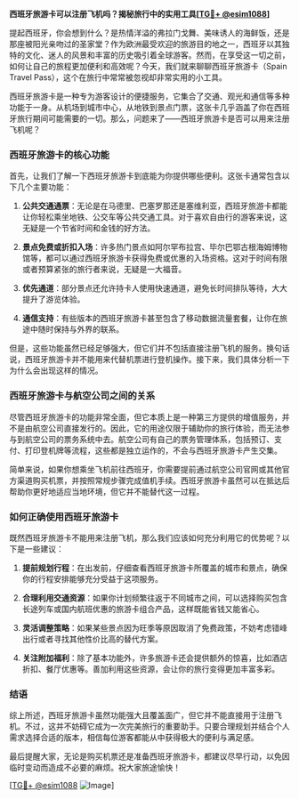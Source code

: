 **西班牙旅游卡可以注册飞机吗？揭秘旅行中的实用工具[[TG💪+ @esim1088](https://t.me/s/esim1088)]**

提起西班牙，你会想到什么？是热情洋溢的弗拉门戈舞、美味诱人的海鲜饭，还是那座被阳光亲吻过的圣家堂？作为欧洲最受欢迎的旅游目的地之一，西班牙以其独特的文化、迷人的风景和丰富的历史吸引着全球游客。然而，在享受这一切之前，如何让自己的旅程更加便利和高效呢？今天，我们就来聊聊西班牙旅游卡（Spain Travel Pass），这个在旅行中常常被忽视却非常实用的小工具。

西班牙旅游卡是一种专为游客设计的便捷服务，它集合了交通、观光和通信等多种功能于一身。从机场到城市中心，从地铁到景点门票，这张卡几乎涵盖了你在西班牙旅行期间可能需要的一切。那么，问题来了——西班牙旅游卡是否可以用来注册飞机呢？

### 西班牙旅游卡的核心功能

首先，让我们了解一下西班牙旅游卡到底能为你提供哪些便利。这张卡通常包含以下几个主要功能：

1. **公共交通通票**：无论是在马德里、巴塞罗那还是塞维利亚，西班牙旅游卡都能让你轻松乘坐地铁、公交车等公共交通工具。对于喜欢自由行的游客来说，这无疑是一个节省时间和金钱的好方法。
   
2. **景点免费或折扣入场**：许多热门景点如阿尔罕布拉宫、毕尔巴鄂古根海姆博物馆等，都可以通过西班牙旅游卡获得免费或优惠的入场资格。这对于时间有限或者预算紧张的旅行者来说，无疑是一大福音。

3. **优先通道**：部分景点还允许持卡人使用快速通道，避免长时间排队等待，大大提升了游览体验。

4. **通信支持**：有些版本的西班牙旅游卡甚至包含了移动数据流量套餐，让你在旅途中随时保持与外界的联系。

但是，这些功能虽然已经足够强大，但它们并不包括直接注册飞机的服务。换句话说，西班牙旅游卡并不能用来代替机票进行登机操作。接下来，我们具体分析一下为什么会出现这样的情况。

### 西班牙旅游卡与航空公司之间的关系

尽管西班牙旅游卡的功能非常全面，但它本质上是一种第三方提供的增值服务，并不是由航空公司直接发行的。因此，它的用途仅限于辅助你的旅行体验，而无法参与到航空公司的票务系统中去。航空公司有自己的票务管理体系，包括预订、支付、打印登机牌等流程，这些都是独立运作的，不会与西班牙旅游卡产生交集。

简单来说，如果你想乘坐飞机前往西班牙，你需要提前通过航空公司官网或其他官方渠道购买机票，并按照常规步骤完成值机手续。西班牙旅游卡虽然可以在抵达后帮助你更好地适应当地环境，但它并不能替代这一过程。

### 如何正确使用西班牙旅游卡

既然西班牙旅游卡不能用来注册飞机，那么我们应该如何充分利用它的优势呢？以下是一些建议：

1. **提前规划行程**：在出发前，仔细查看西班牙旅游卡所覆盖的城市和景点，确保你的行程安排能够充分受益于这项服务。

2. **合理利用交通资源**：如果你计划频繁往返于不同城市之间，可以选择购买包含长途列车或国内航班优惠的旅游卡组合产品，这样既能省钱又能省心。

3. **灵活调整策略**：如果某些景点因为旺季等原因取消了免费政策，不妨考虑错峰出行或者寻找其他性价比高的替代方案。

4. **关注附加福利**：除了基本功能外，许多旅游卡还会提供额外的惊喜，比如酒店折扣、餐厅优惠等。善加利用这些资源，会让你的旅行变得更加丰富多彩。

### 结语

综上所述，西班牙旅游卡虽然功能强大且覆盖面广，但它并不能直接用于注册飞机。不过，这并不妨碍它成为一次完美旅行的重要助手。只要合理规划并结合个人需求选择合适的版本，相信每位游客都能从中获得极大的便利与满足感。

最后提醒大家，无论是购买机票还是准备西班牙旅游卡，都建议尽早行动，以免因临时变动而造成不必要的麻烦。祝大家旅途愉快！

[[TG💪+ @esim1088](https://t.me/s/esim1088) ![Image](https://i.postimg.cc/4NQfJmqS/Snipaste-2025-05-13-00-14-12.png)]